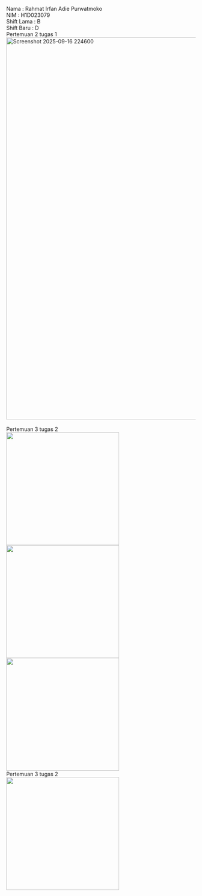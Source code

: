 Nama       : Rahmat Irfan Adie Purwatmoko <br>
NIM        : H1D023079 <br>
Shift Lama : B <br>
Shift Baru : D <br>
Pertemuan 2 tugas 1 <br> 
<img width="1919" height="1016" alt="Screenshot 2025-09-16 224600" src="https://github.com/user-attachments/assets/1d3b1178-43f2-4ffe-873b-ff9c6379fafe" width="500"/> <br>
<br>
Pertemuan 3 tugas 2 <br>
<img src="https://github.com/user-attachments/assets/29c91ea1-aa17-4d37-903c-93a2e0b2b4fb" width="300">
<img src="https://github.com/user-attachments/assets/58a64456-8732-4a09-9137-00ee9140816f" width="300">
<img src="https://github.com/user-attachments/assets/a25d7c5f-e324-4e26-ad3c-4ed38b961e4a" width="300"><br>
Pertemuan 3 tugas 2 <br>
<img src="https://github.com/user-attachments/assets/92c39c09-ce33-4a16-840c-6c222175a02d" width="300">

